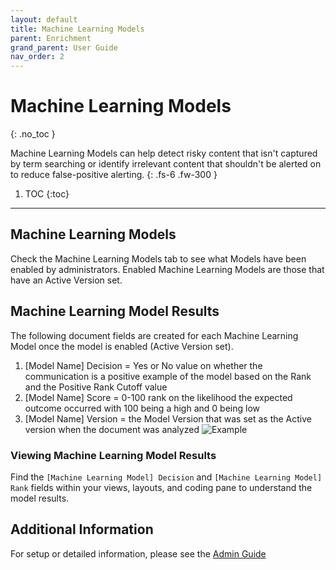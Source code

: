 ```yaml
---
layout: default
title: Machine Learning Models
parent: Enrichment
grand_parent: User Guide
nav_order: 2
---
```


# Machine Learning Models
{: .no_toc }


Machine Learning Models can help detect risky content that isn't captured by term searching or identify irrelevant content that shouldn't be alerted on to reduce false-positive alerting.
{: .fs-6 .fw-300 }

1. TOC
{:toc}

---

## Machine Learning Models
Check the Machine Learning Models tab to see what Models have been enabled by administrators. Enabled Machine Learning Models are those that have an Active Version set.

## Machine Learning Model Results
The following document fields are created for each Machine Learning Model once the model is enabled (Active Version set).
   1. [Model Name] Decision = Yes or No value on whether the communication is a positive example of the model based on the Rank and the Positive Rank Cutoff value
   2. [Model Name] Score = 0-100 rank on the likelihood the expected outcome occurred with 100 being a high and 0 being low
   3. [Model Name] Version = the Model Version that was set as the Active version when the document was analyzed
   ![Example](media/machine_learning_model/machine_learning_model_fields.PNG)  

[comment]: <> (IMAGE broken line 29) 

### Viewing Machine Learning Model Results
Find the `[Machine Learning Model] Decision` and `[Machine Learning Model] Rank` fields within your views, layouts, and coding pane to understand the model results.

## Additional Information

For setup or detailed information, please see the [Admin Guide](https://relativitydev.github.io/relativity-trace-documentation/docs/administrator_guide/enrichment/machine_learning_models.html)

